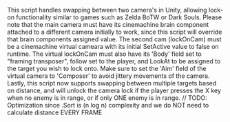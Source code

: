 This script handles swapping between two camera's in Unity, allowing lock-on functionality similar to games such as Zelda BoTW or Dark Souls. Please note that the main camera must have its cinemachine brain component attached to a different camera initially to work, since this script will override that brain components assigned value. The second cam (lockOnCam) must be a cinemachine virtual cameara with its initial SetActive value to false on runtime. The virtual lockOnCam must also have its 'Body' field set to "framing transposer", follow set to the player, and LookAt to be assigned to the target you wish to lock onto. Make sure to set the 'Aim' field of the virtual camera to 'Composer' to avoid jittery movements of the camera. Lastly, this script now supports swapping between multiple targets based on distance, and will unlock the camera lock if the player presses the X key when no enemy is in range, or if only ONE enemy is in range.
// TODO: Optimization since .Sort is (n log n) complexity and we do NOT need to calculate distance EVERY FRAME
